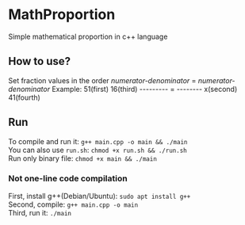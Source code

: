 # MathProportion
Simple mathematical proportion in c++ language

## How to use?
Set fraction values in the order *numerator-denominator* = *numerator-denominator*
Example:
51(first)   16(third)
--------- = --------
x(second)   41(fourth)

## Run
To compile and run it: `g++ main.cpp -o main && ./main`<br>
You can also use `run.sh`: `chmod +x run.sh && ./run.sh`<br>
Run only binary file: `chmod +x main && ./main`
### Not one-line code compilation
First, install g++(Debian/Ubuntu): `sudo apt install g++`<br>
Second, compile: `g++ main.cpp -o main`<br>
Third, run it: `./main`
